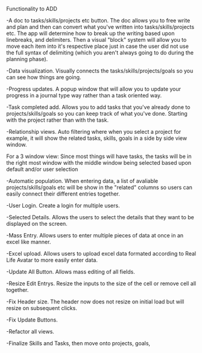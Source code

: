 Functionality to ADD

-A doc to tasks/skills/projects etc button. The doc allows you to free write and plan and then can convert what you've written into tasks/skills/projects etc. The app will determine how to break up the writing based upon linebreaks, and delimiters. Then a visual "block" system will allow you to move each item into it's respective place just in case the user did not use the full syntax of delimiting (which you aren't always going to do during the planning phase).

-Data visualization. Visually connects the tasks/skills/projects/goals so you can see how things are going.

-Progress updates. A popup window that will allow you to update your progress in a journal type way rather than a task oriented way.

-Task completed add. Allows you to add tasks that you've already done to projects/skills/goals so you can keep track of what you've done. Starting with the project rather than with the task.

-Relationship views. Auto filtering where when you select a project for example, it will show the related tasks, skills, goals in a side by side view window.

For a 3 window view: Since most things will have tasks, the tasks will be in the right most window with the middle window being selected based upon default and/or user selection

-Automatic population. When entering data, a list of avaliable projects/skills/goals etc will be show in the "related" columns so users can easily connect their different entries together.

-User Login. Create a login for multiple users.

-Selected Details. Allows the users to select the details that they want to be displayed on the screen.

-Mass Entry. Allows users to enter multiple pieces of data at once in an excel like manner.

-Excel upload. Allows users to upload excel data formated according to Real Life Avatar to more easily enter data.

-Update All Button. Allows mass editing of all fields.

-Resize Edit Entrys. Resize the inputs to the size of the cell or remove cell all together.

-Fix Header size. The header now does not resize on initial load but will resize on subsequent clicks.

-Fix Update Buttons.

-Refactor all views.

-Finalize Skills and Tasks, then move onto projects, goals, 